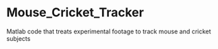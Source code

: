 # Mouse_Cricket_Tracker
Matlab code that treats experimental footage to track mouse and cricket subjects
